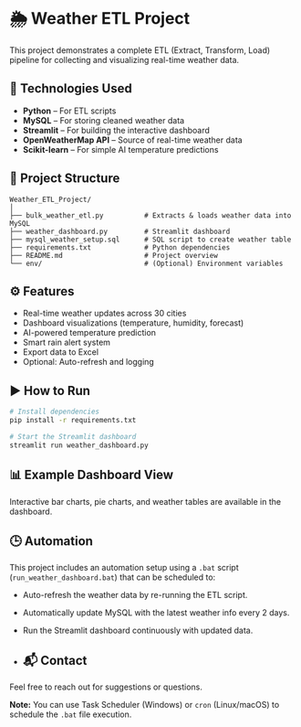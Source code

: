 
# 🌦️ Weather ETL Project

This project demonstrates a complete ETL (Extract, Transform, Load) pipeline for collecting and visualizing real-time weather data.

## 🔧 Technologies Used

- **Python** – For ETL scripts
- **MySQL** – For storing cleaned weather data
- **Streamlit** – For building the interactive dashboard
- **OpenWeatherMap API** – Source of real-time weather data
- **Scikit-learn** – For simple AI temperature predictions

## 📁 Project Structure

```
Weather_ETL_Project/
│
├── bulk_weather_etl.py          # Extracts & loads weather data into MySQL
├── weather_dashboard.py         # Streamlit dashboard
├── mysql_weather_setup.sql      # SQL script to create weather table
├── requirements.txt             # Python dependencies
├── README.md                    # Project overview
└── env/                         # (Optional) Environment variables
```

## ⚙️ Features

- Real-time weather updates across 30 cities
- Dashboard visualizations (temperature, humidity, forecast)
- AI-powered temperature prediction
- Smart rain alert system
- Export data to Excel
- Optional: Auto-refresh and logging

## ▶️ How to Run

```bash
# Install dependencies
pip install -r requirements.txt

# Start the Streamlit dashboard
streamlit run weather_dashboard.py
```

## 📊 Example Dashboard View

Interactive bar charts, pie charts, and weather tables are available in the dashboard.

## 🕒 Automation

This project includes an automation setup using a `.bat` script (`run_weather_dashboard.bat`) that can be scheduled to:
- Auto-refresh the weather data by re-running the ETL script.
- Automatically update MySQL with the latest weather info every 2 days.
- Run the Streamlit dashboard continuously with updated data.

- ## 📬 Contact

Feel free to reach out for suggestions or questions.

**Note:** You can use Task Scheduler (Windows) or `cron` (Linux/macOS) to schedule the `.bat` file execution.

